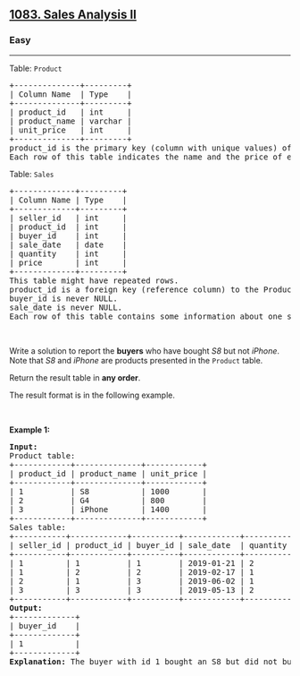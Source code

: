 <h2><a href="https://leetcode.com/problems/sales-analysis-ii">1083. Sales Analysis II</a></h2><h3>Easy</h3><hr><p>Table: <code>Product</code></p>

<pre>
+--------------+---------+
| Column Name  | Type    |
+--------------+---------+
| product_id   | int     |
| product_name | varchar |
| unit_price   | int     |
+--------------+---------+
product_id is the primary key (column with unique values) of this table.
Each row of this table indicates the name and the price of each product.
</pre>

<p>Table: <code>Sales</code></p>

<pre>
+-------------+---------+
| Column Name | Type    |
+-------------+---------+
| seller_id   | int     |
| product_id  | int     |
| buyer_id    | int     |
| sale_date   | date    |
| quantity    | int     |
| price       | int     |
+-------------+---------+
This table might have repeated rows.
product_id is a foreign key (reference column) to the Product table.
buyer_id is never NULL. 
sale_date is never NULL. 
Each row of this table contains some information about one sale.
</pre>

<p>&nbsp;</p>

<p>Write a solution to&nbsp;report&nbsp;the <strong>buyers</strong> who have bought <em>S8</em> but not <em>iPhone</em>. Note that <em>S8</em> and <em>iPhone</em> are products presented in the <code>Product</code> table.</p>

<p>Return the result table in <strong>any order</strong>.</p>

<p>The result format is in the following example.</p>

<p>&nbsp;</p>
<p><strong class="example">Example 1:</strong></p>

<pre>
<strong>Input:</strong> 
Product table:
+------------+--------------+------------+
| product_id | product_name | unit_price |
+------------+--------------+------------+
| 1          | S8           | 1000       |
| 2          | G4           | 800        |
| 3          | iPhone       | 1400       |
+------------+--------------+------------+
Sales table:
+-----------+------------+----------+------------+----------+-------+
| seller_id | product_id | buyer_id | sale_date  | quantity | price |
+-----------+------------+----------+------------+----------+-------+
| 1         | 1          | 1        | 2019-01-21 | 2        | 2000  |
| 1         | 2          | 2        | 2019-02-17 | 1        | 800   |
| 2         | 1          | 3        | 2019-06-02 | 1        | 800   |
| 3         | 3          | 3        | 2019-05-13 | 2        | 2800  |
+-----------+------------+----------+------------+----------+-------+
<strong>Output:</strong> 
+-------------+
| buyer_id    |
+-------------+
| 1           |
+-------------+
<strong>Explanation:</strong> The buyer with id 1 bought an S8 but did not buy an iPhone. The buyer with id 3 bought both.
</pre>
